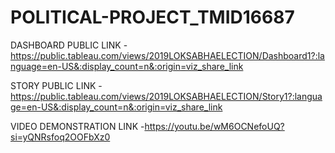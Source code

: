 # POLITICAL-PROJECT_TMID16687


DASHBOARD PUBLIC LINK - https://public.tableau.com/views/2019LOKSABHAELECTION/Dashboard1?:language=en-US&:display_count=n&:origin=viz_share_link

STORY PUBLIC LINK -https://public.tableau.com/views/2019LOKSABHAELECTION/Story1?:language=en-US&:display_count=n&:origin=viz_share_link


VIDEO DEMONSTRATION LINK -https://youtu.be/wM6OCNefoUQ?si=yQNRsfoq2OOFbXz0
